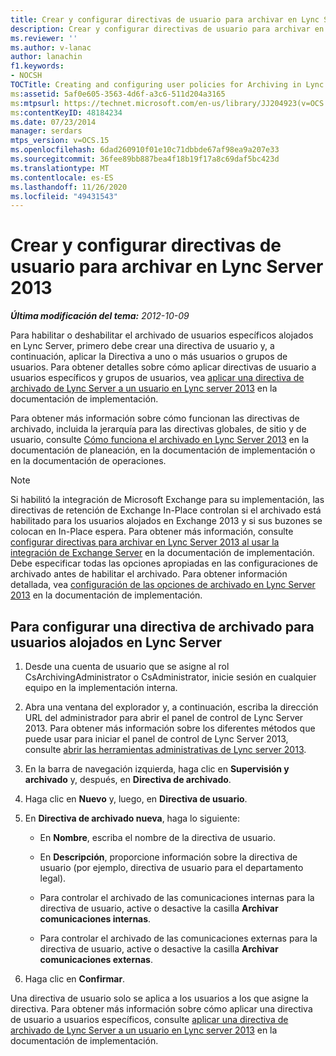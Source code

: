 ```yaml
---
title: Crear y configurar directivas de usuario para archivar en Lync Server
description: Crear y configurar directivas de usuario para archivar en Lync Server.
ms.reviewer: ''
ms.author: v-lanac
author: lanachin
f1.keywords:
- NOCSH
TOCTitle: Creating and configuring user policies for Archiving in Lync Server
ms:assetid: 5af0e605-3563-4d6f-a3c6-511d204a3165
ms:mtpsurl: https://technet.microsoft.com/en-us/library/JJ204923(v=OCS.15)
ms:contentKeyID: 48184234
ms.date: 07/23/2014
manager: serdars
mtps_version: v=OCS.15
ms.openlocfilehash: 6dad260910f01e10c71dbbde67af98ea9a207e33
ms.sourcegitcommit: 36fee89bb887bea4f18b19f17a8c69daf5bc423d
ms.translationtype: MT
ms.contentlocale: es-ES
ms.lasthandoff: 11/26/2020
ms.locfileid: "49431543"
---
```

# <a name="creating-and-configuring-user-policies-for-archiving-in-lync-server-2013"></a>Crear y configurar directivas de usuario para archivar en Lync Server 2013

<div data-xmlns="http://www.w3.org/1999/xhtml">

<div class="topic" data-xmlns="http://www.w3.org/1999/xhtml" data-msxsl="urn:schemas-microsoft-com:xslt" data-cs="https://msdn.microsoft.com/">

<div data-asp="https://msdn2.microsoft.com/asp">



</div>

<div id="mainSection">

<div id="mainBody">

<span> </span>

_**Última modificación del tema:** 2012-10-09_

Para habilitar o deshabilitar el archivado de usuarios específicos alojados en Lync Server, primero debe crear una directiva de usuario y, a continuación, aplicar la Directiva a uno o más usuarios o grupos de usuarios. Para obtener detalles sobre cómo aplicar directivas de usuario a usuarios específicos y grupos de usuarios, vea [aplicar una directiva de archivado de Lync Server a un usuario en Lync server 2013](lync-server-2013-applying-a-lync-server-archiving-policy-to-a-user.md) en la documentación de implementación.

Para obtener más información sobre cómo funcionan las directivas de archivado, incluida la jerarquía para las directivas globales, de sitio y de usuario, consulte [Cómo funciona el archivado en Lync Server 2013](lync-server-2013-how-archiving-works.md) en la documentación de planeación, en la documentación de implementación o en la documentación de operaciones.

<div>


> [!NOTE]
> Si habilitó la integración de Microsoft Exchange para su implementación, las directivas de retención de Exchange In-Place controlan si el archivado está habilitado para los usuarios alojados en Exchange 2013 y si sus buzones se colocan en In-Place espera. Para obtener más información, consulte <A href="lync-server-2013-setting-up-policies-for-archiving-when-using-exchange-server-integration.md">configurar directivas para archivar en Lync Server 2013 al usar la integración de Exchange Server</A> en la documentación de implementación.<BR>Debe especificar todas las opciones apropiadas en las configuraciones de archivado antes de habilitar el archivado. Para obtener información detallada, vea <A href="lync-server-2013-configuring-archiving-options.md">configuración de las opciones de archivado en Lync Server 2013</A> en la documentación de implementación.



</div>

<div>

## <a name="to-configure-an-archiving-policy-for-users-homed-on-lync-server"></a>Para configurar una directiva de archivado para usuarios alojados en Lync Server

1.  Desde una cuenta de usuario que se asigne al rol CsArchivingAdministrator o CsAdministrator, inicie sesión en cualquier equipo en la implementación interna.

2.  Abra una ventana del explorador y, a continuación, escriba la dirección URL del administrador para abrir el panel de control de Lync Server 2013. Para obtener más información sobre los diferentes métodos que puede usar para iniciar el panel de control de Lync Server 2013, consulte [abrir las herramientas administrativas de Lync server 2013](lync-server-2013-open-lync-server-administrative-tools.md).

3.  En la barra de navegación izquierda, haga clic en **Supervisión y archivado** y, después, en **Directiva de archivado**.

4.  Haga clic en **Nuevo** y, luego, en **Directiva de usuario**.

5.  En **Directiva de archivado nueva**, haga lo siguiente:
    
      - En **Nombre**, escriba el nombre de la directiva de usuario.
    
      - En **Descripción**, proporcione información sobre la directiva de usuario (por ejemplo, directiva de usuario para el departamento legal).
    
      - Para controlar el archivado de las comunicaciones internas para la directiva de usuario, active o desactive la casilla **Archivar comunicaciones internas**.
    
      - Para controlar el archivado de las comunicaciones externas para la directiva de usuario, active o desactive la casilla **Archivar comunicaciones externas**.

6.  Haga clic en **Confirmar**.

Una directiva de usuario solo se aplica a los usuarios a los que asigne la directiva. Para obtener más información sobre cómo aplicar una directiva de usuario a usuarios específicos, consulte [aplicar una directiva de archivado de Lync Server a un usuario en Lync server 2013](lync-server-2013-applying-a-lync-server-archiving-policy-to-a-user.md) en la documentación de implementación.

</div>

</div>

<span> </span>

</div>

</div>

</div>

